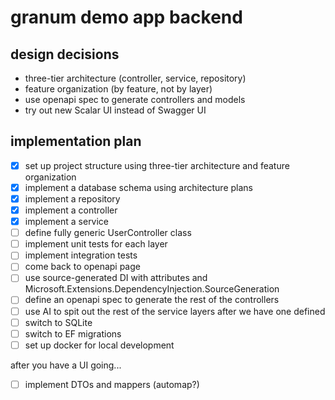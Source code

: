 # granum demo app backend

## design decisions
- three-tier architecture (controller, service, repository)
- feature organization (by feature, not by layer)
- use openapi spec to generate controllers and models
- try out new Scalar UI instead of Swagger UI

## implementation plan

- [X] set up project structure using three-tier architecture and feature organization
- [X] implement a database schema using architecture plans
- [X] implement a repository
- [X] implement a controller
- [x] implement a service
- [ ] define fully generic UserController class
- [ ] implement unit tests for each layer
- [ ] implement integration tests
- [ ] come back to openapi page
- [ ] use source-generated DI with attributes and Microsoft.Extensions.DependencyInjection.SourceGeneration
- [ ] define an openapi spec to generate the rest of the controllers
- [ ] use AI to spit out the rest of the service layers after we have one defined
- [ ] switch to SQLite
- [ ] switch to EF migrations
- [ ] set up docker for local development

after you have a UI going... 
- [ ] implement DTOs and mappers (automap?)

